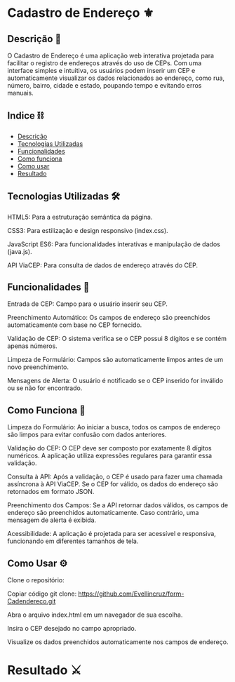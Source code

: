 # Cadastro de Endereço ⚜️

## Descrição 📑

O Cadastro de Endereço é uma aplicação web interativa projetada para facilitar o registro de endereços através do uso de CEPs. Com uma interface simples e intuitiva, os usuários podem inserir um CEP e automaticamente visualizar os dados relacionados ao endereço, como rua, número, bairro, cidade e estado, poupando tempo e evitando erros manuais.

## Indice ⛓️ 
 
* [Descrição](#descrição)
* [Tecnologias Utilizadas](#tecnologias-utilizadas)
* [Funcionalidades](#funcionalidades)
* [Como funciona](#como-funciona)
* [Como usar](#como-usar)
* [Resultado](#resultado)

## Tecnologias Utilizadas 🛠️

HTML5: Para a estruturação semântica da página.

CSS3: Para estilização e design responsivo (index.css).

JavaScript ES6: Para funcionalidades interativas e manipulação de dados (java.js).

API ViaCEP: Para consulta de dados de endereço através do CEP.

## Funcionalidades 📌

Entrada de CEP: Campo para o usuário inserir seu CEP.

Preenchimento Automático: Os campos de endereço são preenchidos automaticamente com base no CEP fornecido.

Validação de CEP: O sistema verifica se o CEP possui 8 dígitos e se contém apenas números.

Limpeza de Formulário: Campos são automaticamente limpos antes de um novo preenchimento.

Mensagens de Alerta: O usuário é notificado se o CEP inserido for inválido ou se não for encontrado.

## Como Funciona  🌟
 
Limpeza do Formulário: Ao iniciar a busca, todos os campos de endereço são limpos para evitar confusão com dados anteriores.

Validação do CEP: O CEP deve ser composto por exatamente 8 dígitos numéricos. A aplicação utiliza expressões regulares para garantir essa validação.

Consulta à API: Após a validação, o CEP é usado para fazer uma chamada assíncrona à API ViaCEP. Se o CEP for válido, os dados do endereço são retornados em formato JSON.

Preenchimento dos Campos: Se a API retornar dados válidos, os campos de endereço são preenchidos automaticamente. Caso contrário, uma mensagem de alerta é exibida.

Acessibilidade: A aplicação é projetada para ser acessível e responsiva, funcionando em diferentes tamanhos de tela.

## Como Usar ⚙️

Clone o repositório:

Copiar código
git clone: <https://github.com/Evellincruz/form-Cadendereco.git>

Abra o arquivo index.html em um navegador de sua escolha.

Insira o CEP desejado no campo apropriado.

Visualize os dados preenchidos automaticamente nos campos de endereço.

# Resultado ⚔️

![]()